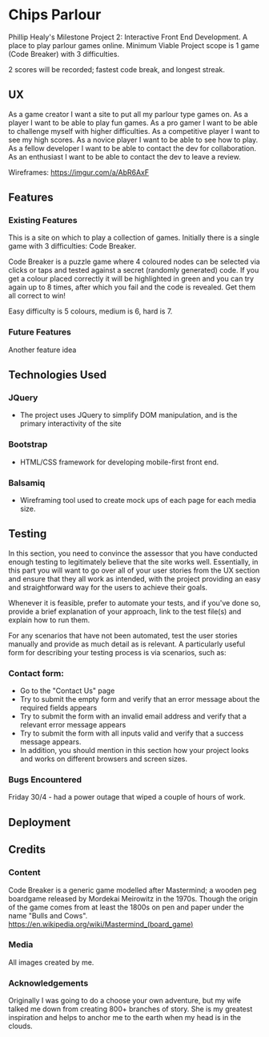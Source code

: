 # Chips Parlour
Phillip Healy's Milestone Project 2: Interactive Front End Development. A place to play parlour games online. 
Minimum Viable Project scope is 1 game (Code Breaker) with 3 difficulties.

2 scores will be recorded; fastest code break, and longest streak.

## UX

As a game creator I want a site to put all my parlour type games on.
As a player I want to be able to play fun games.
As a pro gamer I want to be able to challenge myself with higher difficulties.
As a competitive player I want to see my high scores.
As a novice player I want to be able to see how to play.
As a fellow developer I want to be able to contact the dev for collaboration.
As an enthusiast I want to be able to contact the dev to leave a review.

Wireframes: https://imgur.com/a/AbR6AxF

## Features

### Existing Features

This is a site on which to play a collection of games. Initially there is a single game with 3 difficulties: Code Breaker.

Code Breaker is a puzzle game where 4 coloured nodes can be selected via clicks or taps and tested against a secret (randomly generated) code. If you get a colour placed correctly 
it will be highlighted in green and you can try again up to 8 times, after which you fail and the code is revealed. Get them all correct to win!

Easy difficulty is 5 colours, medium is 6, hard is 7.

### Future Features
Another feature idea

## Technologies Used

### JQuery
- The project uses JQuery to simplify DOM manipulation, and is the primary interactivity of the site

### Bootstrap
- HTML/CSS framework for developing mobile-first front end.

### Balsamiq
- Wireframing tool used to create mock ups of each page for each media size.


## Testing
In this section, you need to convince the assessor that you have conducted enough testing to legitimately believe that the site works well. Essentially, in this part you will want to go over all of your user stories from the UX section and ensure that they all work as intended, with the project providing an easy and straightforward way for the users to achieve their goals.

Whenever it is feasible, prefer to automate your tests, and if you've done so, provide a brief explanation of your approach, link to the test file(s) and explain how to run them.

For any scenarios that have not been automated, test the user stories manually and provide as much detail as is relevant. A particularly useful form for describing your testing process is via scenarios, such as:

### Contact form:
- Go to the "Contact Us" page
- Try to submit the empty form and verify that an error message about the required fields appears
- Try to submit the form with an invalid email address and verify that a relevant error message appears
- Try to submit the form with all inputs valid and verify that a success message appears.
- In addition, you should mention in this section how your project looks and works on different browsers and screen sizes.

### Bugs Encountered
Friday 30/4 - had a power outage that wiped a couple of hours of work.


## Deployment


## Credits
### Content
Code Breaker is a generic game modelled after Mastermind; a wooden peg boardgame released by Mordekai Meirowitz in the 1970s. 
Though the origin of the game comes from at least the 1800s on pen and  paper under the name "Bulls and Cows".
https://en.wikipedia.org/wiki/Mastermind_(board_game)

### Media
All images created by me.

### Acknowledgements
Originally I was going to do a choose your own adventure, but my wife talked me down from creating 800+ branches of story.
She is my greatest inspiration and helps to anchor me to the earth when my head is in the clouds.
